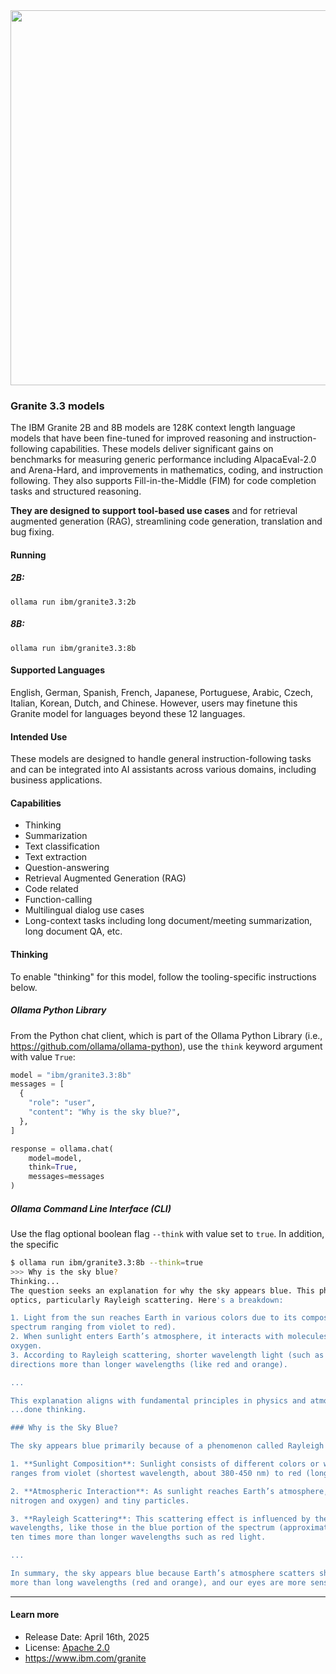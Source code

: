 <center><img src="https://ollama.com/assets/library/granite3.2/90c5e567-0004-425c-a17a-1b846c2b5d3d" data-canonical-src="https://gyazo.com/eb5c5741b6a9a16c692170a41a49c858.png" width="600" /></center>

### Granite 3.3 models

The IBM Granite 2B and 8B models are 128K context length language models that have been fine-tuned for improved reasoning and instruction-following capabilities. These models deliver significant gains on benchmarks for measuring generic performance including AlpacaEval-2.0 and Arena-Hard, and improvements in mathematics, coding, and instruction following. They also supports Fill-in-the-Middle (FIM) for code completion tasks and structured reasoning.

**They are designed to support tool-based use cases** and for retrieval augmented generation (RAG), streamlining code generation, translation and bug fixing.

#### Running

##### 2B:

```
ollama run ibm/granite3.3:2b
```

##### 8B:

```
ollama run ibm/granite3.3:8b
```

#### Supported Languages

English, German, Spanish, French, Japanese, Portuguese, Arabic, Czech, Italian, Korean, Dutch, and Chinese. However, users may finetune this Granite model for languages beyond these 12 languages.

#### Intended Use

These models are designed to handle general instruction-following tasks and can be integrated into AI assistants across various domains, including business applications.

#### Capabilities

- Thinking
- Summarization
- Text classification
- Text extraction
- Question-answering
- Retrieval Augmented Generation (RAG)
- Code related
- Function-calling
- Multilingual dialog use cases
- Long-context tasks including long document/meeting summarization, long document QA, etc.

#### Thinking

To enable "thinking" for this model, follow the tooling-specific instructions below.

##### Ollama Python Library

From the Python chat client, which is part of the Ollama Python Library (i.e., https://github.com/ollama/ollama-python), use the `think` keyword argument with value `True`:

```python
model = "ibm/granite3.3:8b"
messages = [
  {
    "role": "user",
    "content": "Why is the sky blue?",
  },
]

response = ollama.chat(
    model=model,
    think=True,
    messages=messages
)
```

##### Ollama Command Line Interface (CLI)

Use the flag optional boolean flag `--think` with value set to `true`.  In addition, the specific

```bash
$ ollama run ibm/granite3.3:8b --think=true
>>> Why is the sky blue?
Thinking...
The question seeks an explanation for why the sky appears blue. This phenomenon involves the principles of
optics, particularly Rayleigh scattering. Here's a breakdown:

1. Light from the sun reaches Earth in various colors due to its composition of different wavelengths (a
spectrum ranging from violet to red).
2. When sunlight enters Earth’s atmosphere, it interacts with molecules and tiny particles like nitrogen and
oxygen.
3. According to Rayleigh scattering, shorter wavelength light (such as blue and violet) is scattered in all
directions more than longer wavelengths (like red and orange).

...

This explanation aligns with fundamental principles in physics and atmospheric science.
...done thinking.

### Why is the Sky Blue?

The sky appears blue primarily because of a phenomenon called Rayleigh scattering. Here’s how it works:

1. **Sunlight Composition**: Sunlight consists of different colors or wavelengths, forming a spectrum that
ranges from violet (shortest wavelength, about 380-450 nm) to red (longest wavelength, about 620-750 nm).

2. **Atmospheric Interaction**: As sunlight reaches Earth’s atmosphere, it encounters gas molecules (mostly
nitrogen and oxygen) and tiny particles.

3. **Rayleigh Scattering**: This scattering effect is influenced by the wavelength of light. Shorter
wavelengths, like those in the blue portion of the spectrum (approximately 450-495 nm), are scattered about
ten times more than longer wavelengths such as red light.

...

In summary, the sky appears blue because Earth’s atmosphere scatters short wavelengths (blue and violet)
more than long wavelengths (red and orange), and our eyes are more sensitive to blue light.</response>

```

---

#### Learn more

- Release Date: April 16th, 2025
- License: [Apache 2.0](https://www.apache.org/licenses/LICENSE-2.0)
- https://www.ibm.com/granite
